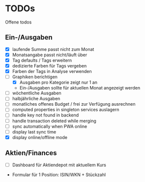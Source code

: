# TODOs
Offene todos

## Ein-/Ausgaben
- [x] laufende Summe passt nicht zum Monat
- [x] Monatsangabe passt nicht/läuft über
- [x] Tag defaults / Tags erweitern
- [x] dedizierte Farben für Tags vergeben
- [x] Farben der Tags in Analyse verwenden
- [ ] Graphiken berichtigen
  - [x] Ausgaben pro Kategorie zeigt nur 1 an
  - Ein-/Ausgaben sollte für aktuellen Monat angezeigt werden
- [ ] wöchentliche Ausgaben
- [ ] halbjährliche Ausgaben
- [ ] monatliches offenes Budget / frei zur Verfügung ausrechnen
- [ ] computed properties in singleton services auslagern
- [ ] handle key not found in backend
- [ ] handle transaction deleted while merging
- [ ] sync automatically when PWA online
- [ ] display last sync time
- [x] display online/offline mode

## Aktien/Finances
- [ ] Dashboard für Aktiendepot mit aktuellem Kurs
- Formular für 1 Position: ISIN/WKN + Stückzahl
